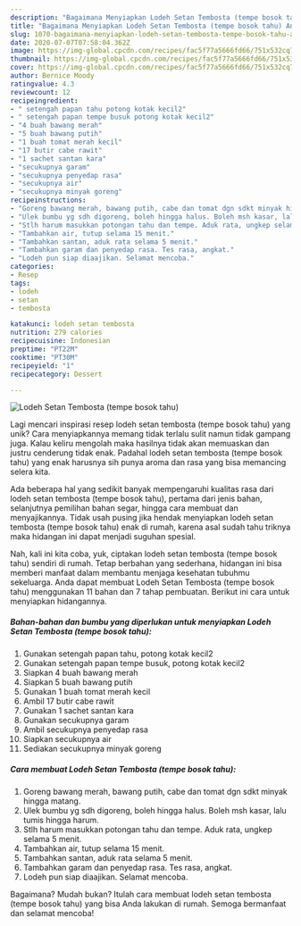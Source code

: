```yaml
---
description: "Bagaimana Menyiapkan Lodeh Setan Tembosta (tempe bosok tahu) Anti Gagal"
title: "Bagaimana Menyiapkan Lodeh Setan Tembosta (tempe bosok tahu) Anti Gagal"
slug: 1070-bagaimana-menyiapkan-lodeh-setan-tembosta-tempe-bosok-tahu-anti-gagal
date: 2020-07-07T07:58:04.362Z
image: https://img-global.cpcdn.com/recipes/fac5f77a5666fd66/751x532cq70/lodeh-setan-tembosta-tempe-bosok-tahu-foto-resep-utama.jpg
thumbnail: https://img-global.cpcdn.com/recipes/fac5f77a5666fd66/751x532cq70/lodeh-setan-tembosta-tempe-bosok-tahu-foto-resep-utama.jpg
cover: https://img-global.cpcdn.com/recipes/fac5f77a5666fd66/751x532cq70/lodeh-setan-tembosta-tempe-bosok-tahu-foto-resep-utama.jpg
author: Bernice Moody
ratingvalue: 4.3
reviewcount: 12
recipeingredient:
- " setengah papan tahu potong kotak kecil2"
- " setengah papan tempe busuk potong kotak kecil2"
- "4 buah bawang merah"
- "5 buah bawang putih"
- "1 buah tomat merah kecil"
- "17 butir cabe rawit"
- "1 sachet santan kara"
- "secukupnya garam"
- "secukupnya penyedap rasa"
- "secukupnya air"
- "secukupnya minyak goreng"
recipeinstructions:
- "Goreng bawang merah, bawang putih, cabe dan tomat dgn sdkt minyak hingga matang."
- "Ulek bumbu yg sdh digoreng, boleh hingga halus. Boleh msh kasar, lalu tumis hingga harum."
- "Stlh harum masukkan potongan tahu dan tempe. Aduk rata, ungkep selama 5 menit."
- "Tambahkan air, tutup selama 15 menit."
- "Tambahkan santan, aduk rata selama 5 menit."
- "Tambahkan garam dan penyedap rasa. Tes rasa, angkat."
- "Lodeh pun siap diaajikan. Selamat mencoba."
categories:
- Resep
tags:
- lodeh
- setan
- tembosta

katakunci: lodeh setan tembosta 
nutrition: 279 calories
recipecuisine: Indonesian
preptime: "PT22M"
cooktime: "PT30M"
recipeyield: "1"
recipecategory: Dessert

---
```



![Lodeh Setan Tembosta (tempe bosok tahu)](https://img-global.cpcdn.com/recipes/fac5f77a5666fd66/751x532cq70/lodeh-setan-tembosta-tempe-bosok-tahu-foto-resep-utama.jpg)

Lagi mencari inspirasi resep lodeh setan tembosta (tempe bosok tahu) yang unik? Cara menyiapkannya memang tidak terlalu sulit namun tidak gampang juga. Kalau keliru mengolah maka hasilnya tidak akan memuaskan dan justru cenderung tidak enak. Padahal lodeh setan tembosta (tempe bosok tahu) yang enak harusnya sih punya aroma dan rasa yang bisa memancing selera kita.

Ada beberapa hal yang sedikit banyak mempengaruhi kualitas rasa dari lodeh setan tembosta (tempe bosok tahu), pertama dari jenis bahan, selanjutnya pemilihan bahan segar, hingga cara membuat dan menyajikannya. Tidak usah pusing jika hendak menyiapkan lodeh setan tembosta (tempe bosok tahu) enak di rumah, karena asal sudah tahu triknya maka hidangan ini dapat menjadi suguhan spesial.




Nah, kali ini kita coba, yuk, ciptakan lodeh setan tembosta (tempe bosok tahu) sendiri di rumah. Tetap berbahan yang sederhana, hidangan ini bisa memberi manfaat dalam membantu menjaga kesehatan tubuhmu sekeluarga. Anda dapat membuat Lodeh Setan Tembosta (tempe bosok tahu) menggunakan 11 bahan dan 7 tahap pembuatan. Berikut ini cara untuk menyiapkan hidangannya.

<!--inarticleads1-->

##### Bahan-bahan dan bumbu yang diperlukan untuk menyiapkan Lodeh Setan Tembosta (tempe bosok tahu):

1. Gunakan  setengah papan tahu, potong kotak kecil2
1. Gunakan  setengah papan tempe busuk, potong kotak kecil2
1. Siapkan 4 buah bawang merah
1. Siapkan 5 buah bawang putih
1. Gunakan 1 buah tomat merah kecil
1. Ambil 17 butir cabe rawit
1. Gunakan 1 sachet santan kara
1. Gunakan secukupnya garam
1. Ambil secukupnya penyedap rasa
1. Siapkan secukupnya air
1. Sediakan secukupnya minyak goreng




<!--inarticleads2-->

##### Cara membuat Lodeh Setan Tembosta (tempe bosok tahu):

1. Goreng bawang merah, bawang putih, cabe dan tomat dgn sdkt minyak hingga matang.
1. Ulek bumbu yg sdh digoreng, boleh hingga halus. Boleh msh kasar, lalu tumis hingga harum.
1. Stlh harum masukkan potongan tahu dan tempe. Aduk rata, ungkep selama 5 menit.
1. Tambahkan air, tutup selama 15 menit.
1. Tambahkan santan, aduk rata selama 5 menit.
1. Tambahkan garam dan penyedap rasa. Tes rasa, angkat.
1. Lodeh pun siap diaajikan. Selamat mencoba.




Bagaimana? Mudah bukan? Itulah cara membuat lodeh setan tembosta (tempe bosok tahu) yang bisa Anda lakukan di rumah. Semoga bermanfaat dan selamat mencoba!
